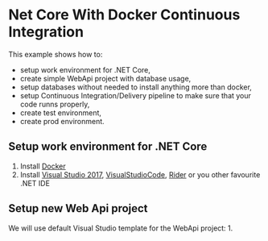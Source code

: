 # Net Core With Docker Continuous Integration

This example shows how to:
- setup work environment for .NET Core,
- create simple WebApi project with database usage,
- setup databases without needed to install anything more than docker,
- setup Continuous Integration/Delivery pipeline to make sure that your code runns properly,
- create test environment,
- create prod environment.

## Setup work environment for .NET Core
1. Install [Docker](https://www.docker.com/get-docker) 
2. Install [Visual Studio 2017](https://www.visualstudio.com/pl/thank-you-downloading-visual-studio/?sku=Community&rel=15), [VisualStudioCode](https://code.visualstudio.com/download), [Rider](https://www.jetbrains.com/rider/) or you other favourite .NET IDE

## Setup new Web Api project
We will use default Visual Studio template for the WebApi project:
  1. 
